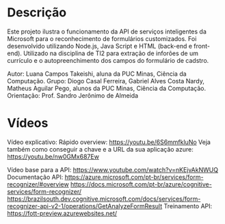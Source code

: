 # Descrição
Este projeto ilustra o funcionamento da API de serviços inteligentes da Microsoft para o reconhecimento de formulários customizados. Foi desenvolvido utilizando Node.js, Java Script e HTML (back-end e front-end). Utilizado na disciplina de TI2 para extração de inforões de um currículo e o autopreenchimento dos campos do formulário de cadstro.

Autor: Luana Campos Takeishi, aluna da PUC Minas, Ciência da Computação.
Grupo: Diogo Casal Ferreira, Gabriel Alves Costa Nardy, Matheus Aguilar Pego, alunos da PUC Minas, Ciência da Computação.
Orientação: Prof. Sandro Jerônimo de Almeida

# Vídeos
Vídeo explicativo: 
Rápido overview: https://youtu.be/6S6mmfkluNo 
Veja também como conseguir a chave e a URL da sua aplicação azure: https://youtu.be/nw0GMx687Ew

Vídeo base para a API: https://www.youtube.com/watch?v=nKEjvAkNWUQ
Documentação API: https://azure.microsoft.com/pt-br/services/form-recognizer/#overview
https://docs.microsoft.com/pt-br/azure/cognitive-services/form-recognizer/ 
https://brazilsouth.dev.cognitive.microsoft.com/docs/services/form-recognizer-api-v2-1/operations/GetAnalyzeFormResult
Treinamento API: https://fott-preview.azurewebsites.net/
